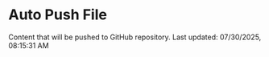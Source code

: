 # Auto Push File

Content that will be pushed to GitHub repository.
Last updated: 07/30/2025, 08:15:31 AM